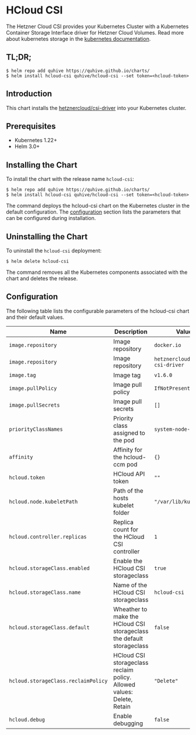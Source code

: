 # HCloud CSI

The Hetzner Cloud CSI provides your Kubernetes Cluster with a Kubernetes Container Storage Interface driver for Hetzner Cloud Volumes. Read more about kubernetes storage in the [kubernetes documentation](https://kubernetes.io/docs/concepts/storage/).

## TL;DR;

```console
$ helm repo add quhive https://quhive.github.io/charts/
$ helm install hcloud-csi quhive/hcloud-csi --set token=<hcloud-token>
```

## Introduction

This chart installs the [hetznercloud/csi-driver](https://github.com/hetznercloud/csi-driver) into your Kubernetes cluster.

## Prerequisites

- Kubernetes 1.22+
- Helm 3.0+

## Installing the Chart

To install the chart with the release name `hcloud-csi`:

```console
$ helm repo add quhive https://quhive.github.io/charts/
$ helm install hcloud-csi quhive/hcloud-csi --set token=<hcloud-token>
```

The command deploys the hcloud-csi chart on the Kubernetes cluster in the default configuration. The [configuration](#configuration) section lists the parameters that can be configured during installation.

## Uninstalling the Chart

To uninstall the `hcloud-csi` deployment:

```console
$ helm delete hcloud-csi
```

The command removes all the Kubernetes components associated with the chart and deletes the release.

## Configuration

The following table lists the configurable parameters of the hcloud-csi chart and their default values.

| Name | Description | Value |
|------|-------------|-------|
| `image.repository` | Image repository | `docker.io` |
| `image.repository` | Image repository | `hetznercloud/hcloud-csi-driver` |
| `image.tag` | Image tag | `v1.6.0` |
| `image.pullPolicy` | Image pull policy | `IfNotPresent` |
| `image.pullSecrets` | Image pull secrets | `[]` |
| `priorityClassNames` | Priority class assigned to the pod | `system-node-critical` |
| `affinity` | Affinity for the hcloud-ccm pod | `{}` |
| `hcloud.token` | HCloud API token | `""` |
| `hcloud.node.kubeletPath` | Path of the hosts kubelet folder | `"/var/lib/kubelet"` |
| `hcloud.controller.replicas` | Replica count for the HCloud CSI controller | `1` |
| `hcloud.storageClass.enabled` | Enable the HCloud CSI storageclass | `true` |
| `hcloud.storageClass.name` | Name of the HCloud CSI storageclass | `hcloud-csi` |
| `hcloud.storageClass.default` | Wheather to make the HCloud CSI storageclass the default storageclass | `false` |
| `hcloud.storageClass.reclaimPolicy` | HCloud CSI storageclass reclaim policy. Allowed values: Delete, Retain | `"Delete"` |
| `hcloud.debug` | Enable debugging | `false` |

